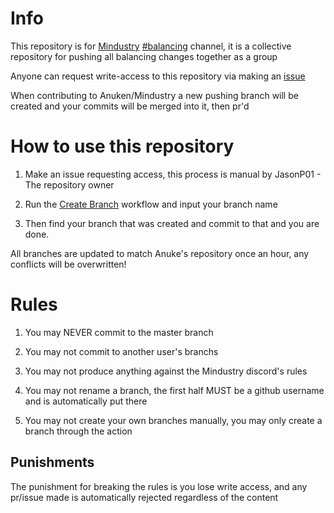 # Info

This repository is for [Mindustry](https://github.com/Anuken/Mindustry) [#balancing](https://discord.com/channels/391020510269669376/813425645518061678) channel, it is a collective repository for pushing all balancing changes together as a group

Anyone can request write-access to this repository via making an [issue](https://github.com/JasonP01/Mindustry-Balancing/issues/new) 

When contributing to Anuken/Mindustry a new pushing branch will be created and your commits will be merged into it, then pr'd

# How to use this repository

1. Make an issue requesting access, this process is manual by JasonP01 - The repository owner

2. Run the [Create Branch](https://github.com/JasonP01/Mindustry-Balancing/actions/workflows/branchCreation.yml) workflow and input your branch name

3. Then find your branch that was created and commit to that and you are done.

All branches are updated to match Anuke's repository once an hour, any conflicts will be overwritten!

# Rules

1. You may NEVER commit to the master branch

2. You may not commit to another user's branchs

3. You may not produce anything against the Mindustry discord's rules

4. You may not rename a branch, the first half MUST be a github username and is automatically put there

5. You may not create your own branches manually, you may only create a branch through the action

## Punishments

The punishment for breaking the rules is you lose write access, and any pr/issue made is automatically rejected regardless of the content
